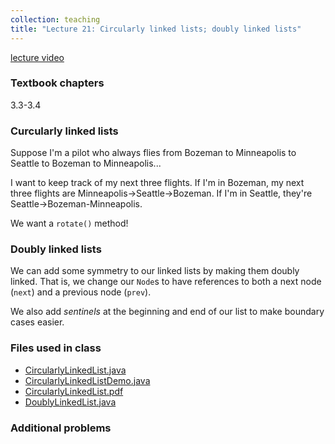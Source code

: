 ```yaml
---
collection: teaching
title: "Lecture 21: Circularly linked lists; doubly linked lists"
---
```


[lecture video]()

### Textbook chapters
3.3-3.4

### Curcularly linked lists

Suppose I'm a pilot who always flies from Bozeman to Minneapolis to Seattle to
Bozeman to Minneapolis...

I want to keep track of my next three flights. If I'm in Bozeman, my next three
flights are Minneapolis->Seattle->Bozeman. If I'm in Seattle, they're
Seattle->Bozeman-Minneapolis.

We want a `rotate()` method!

### Doubly linked lists

We can add some symmetry to our linked lists by making them doubly linked.
That is, we change our `Node`s to have references to both a next node (`next`)
and a previous node (`prev`).

We also add *sentinels* at the beginning and end of our list to make boundary
cases easier.


### Files used in class
* [CircularlyLinkedList.java](https://lgw2.github.io/teaching/csci132-fall-2022/lectures/CircularlyLinkedList.java)
* [CircularlyLinkedListDemo.java](https://lgw2.github.io/teaching/csci132-fall-2022/lectures/CircularlyLinkedListDemo.java)
* [CircularlyLinkedList.pdf](https://lgw2.github.io/teaching/csci132-fall-2022/lectures/LinkedList.pdf)
* [DoublyLinkedList.java](https://lgw2.github.io/teaching/csci132-fall-2022/labs/DoublyLinkedList.java)

### Additional problems
